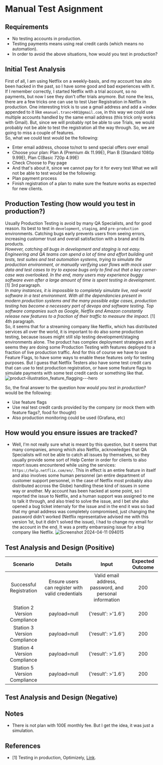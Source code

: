 # Manual Test Asignment
## Requirements
- No testing accounts in production.
- Testing payments means using real credit cards (which means no automation).
- In order to avoid the above situations, how would you test in production?
## Initial Test Analysis
First of all, I am using Netflix on a weekly-basis, and my account has also been hacked in the past, so I have some good and bad experiences with it.<br />
If I remember correctly, I started Netflix with a trial account, so no payments, but now I see they don't offer trials anymore.
But none the less, there are a few tricks one can use to test User Registration in Netflix in production. One interesting trick is to use a gmail address and add a +index appended to it like `emanuel.tranc+001@gmail.com`, in this way we could use multiple accounts handled by the same email address (this trick only works with Gmail). But, since we will probably npt be able to use Trials, we would probably not be able to test the registration all the way through. So, we are going to miss a couple of features.<br />
So, what we could test would be the following:
- Enter email address, choose to/not to send special offers over email
- Choose your plan: Plan A (Premium 4k 11.99E), Plan B (Standard 1080p 9.99E), Plan C(Basic 720p 4.99E)
- Check Choose to Pay page
- And that's about it, since we cannot pay for it for every test
What we will not be able to test would be the following:
- Plan payment process
- Finish registration of a plan to make sure the feature works as expected for new clients.
## Production Testing (how would you test in production?)
Usually Production Testing is avoid by many QA Specialists, and for good reason. Its best to test in `development`, `staging`, and `pre-production` environments. Catching bugs early prevents users from seeing errors, increasing customer trust and overall satisfaction with a brand and its products.<br />
*However, catching all bugs in development and staging is not easy. Engineering and QA teams can spend a lot of time and effort building unit tests, test suites and test automation systems, trying to simulate the production environment, or manually verifying user flows with mock user data and test cases to try to expose bugs only to find out that a key corner-case was overlooked. In the end, many users may experience buggy software even after a large amount of time is spent testing in development*. [1] 3rd paragraph.<br />
*In many instances, it is impossible to completely simulate live, real-world software in a test environment. With all the dependancies present in modern production systems and the many possible edge cases, production testing has become a necessary part of devops and software testing. Top software companies such as Google, Netflix and Amazon constantly release new features to a fraction of their traffic to measure the impact*. [1] 4th paragraph.<br />
So, it seems that for a streaming company like Netflix, which has distributed services all over the world, it is important to do also some production testing, because issues might still slip testing development/staging environments alone. The product has complex deployment strategies and it seems they are doing some Production Testing with features deployed to a fraction of live production traffic. And for this of course we have to use Feature Flags, to have some ways to enable these features only for testing purposes. But I guess that Netflix Testers also have some test credit cars that can use to test production registration, or have some feature flags to simulate payments with some test credit cards or something like that.
![product-illustration_feature_flagging---hero](https://github.com/trincema/rebotframework-poc/assets/7762113/dd70a1e6-73ca-44f5-8d9e-4efcb9baa506)

So, the final answer to the question *how would you test in production?* would be the following:
- Use feature flags
- Use real test credit cards provided by the company (or mock them with feature flags?, food for thought)
- Also production monitoring could be used (Grafana, etc)
## How would you ensure issues are tracked?
- Well, I'm not really sure what is meant by this question, but it seems that many companies, among which also Netflix, acknowledges that QA Specialists will not be able to catch all issues by themselves, so they usually provide some sort of Help Center in order for clients to also report issues encountered while using the services: `https://help.netflix.com/en/`. This in effect is an entire feature in itself and also involves some human personnel (an entire department of customer support personnel, in the case of Netflix most probably also distributed accross the Globe) handling these kind of issues in some way or another. My account has been hacked at some point, so I reported the issue to Netflix, and a human support was assigned to me to talk it through, and also tried to solve the issue, and I bet she also opened a bug ticket internaly for the issue and in the end it was so bad that my gmail address was completely compromised, just changing the password didn't worked (Netflix representative advised me with this version 1st, but it didn't solved the issue), I had to change my email for the account in the end. It was a pretty embarrasing issue for a big company like Netflix.
![Screenshot 2024-04-11 094015](https://github.com/trincema/rebotframework-poc/assets/7762113/60dfa69f-111a-471b-8133-394f3f1b45e4)
## Test Analysis and Design (Positive)
| Scenario                        | Details                                            | Input        | Expected Outcome |
| :-----------------------------: | :------------------------------------------------: | :----------------------: | :---------: |
| Successful Registration         | Ensure users can register with valid credentials   | Valid email address, password, and personal information       | 200         |
| Station 2 Version Compliance    | payload=null      | {'result': >'1.6'}       | 200         |
| Station 3 Version Compliance    | payload=null      | {'result': >'1.6'}       | 200         |
| Station 4 Version Compliance    | payload=null      | {'result': >'1.6'}       | 200         |
| Station 5 Version Compliance    | payload=null      | {'result': >'1.6'}       | 200         |

## Test Analysis and Design (Negative)

## Notes
- There is not plan with 100E monthly fee. But I get the idea, it was just a simulation.

## References
- [1] Testing in production, Optimizely, [Link](https://www.optimizely.com/optimization-glossary/testing-in-production/#:~:text=Testing%20in%20production%20(TIP)%20is,released%20live%20to%20real%20users).